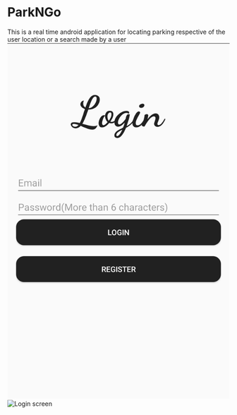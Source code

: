 # ParkNGo
This is a real time android application for locating parking respective of the user location or a search made by a user
![Login screen](app\src\main\res\raw\screenshots\Login.png?raw=true  "Login Screen")
 ![Login screen](https://raw.githubusercontent.com/iamgursharan/ParkNGo/master/app/src/main/res/raw/screenshots/Login.png)
